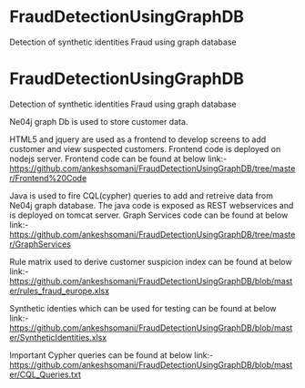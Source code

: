 # FraudDetectionUsingGraphDB
Detection of synthetic identities Fraud using graph database

# FraudDetectionUsingGraphDB
Detection of synthetic identities Fraud using graph database

Ne04j graph Db is used to store customer data.

HTML5 and jquery are used as a frontend to develop screens to add customer and view suspected customers.
Frontend code is deployed on nodejs server.
Frontend code can be found at below link:-
https://github.com/ankeshsomani/FraudDetectionUsingGraphDB/tree/master/Frontend%20Code


Java is used to fire CQL(cypher) queries to add and retreive data from Ne04j graph database.
The java code is exposed as REST webservices and is deployed on tomcat server.
Graph Services code can be found at below link:-
https://github.com/ankeshsomani/FraudDetectionUsingGraphDB/tree/master/GraphServices

Rule matrix used to derive customer suspicion index can be found at below link:-
https://github.com/ankeshsomani/FraudDetectionUsingGraphDB/blob/master/rules_fraud_europe.xlsx

Synthetic identies which can be used for testing can be found at below link:-
https://github.com/ankeshsomani/FraudDetectionUsingGraphDB/blob/master/SyntheticIdentities.xlsx

Important Cypher queries can be found at below link:-
https://github.com/ankeshsomani/FraudDetectionUsingGraphDB/blob/master/CQL_Queries.txt

